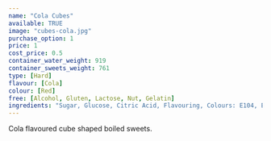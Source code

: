 ```yaml
---
name: "Cola Cubes"
available: TRUE
image: "cubes-cola.jpg"
purchase_option: 1
price: 1
cost_price: 0.5
container_water_weight: 919
container_sweets_weight: 761
type: [Hard]
flavour: [Cola]
colour: [Red]
free: [Alcohol, Gluten, Lactose, Nut, Gelatin]
ingredients: "Sugar, Glucose, Citric Acid, Flavouring, Colours: E104, E120"
---
```

Cola flavoured cube shaped boiled sweets.